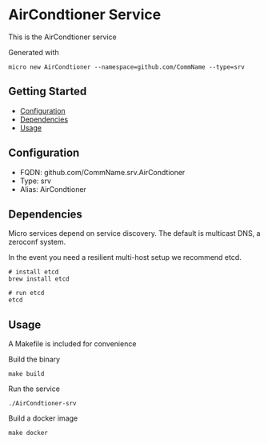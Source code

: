 # AirCondtioner Service

This is the AirCondtioner service

Generated with

```
micro new AirCondtioner --namespace=github.com/CommName --type=srv
```

## Getting Started

- [Configuration](#configuration)
- [Dependencies](#dependencies)
- [Usage](#usage)

## Configuration

- FQDN: github.com/CommName.srv.AirCondtioner
- Type: srv
- Alias: AirCondtioner

## Dependencies

Micro services depend on service discovery. The default is multicast DNS, a zeroconf system.

In the event you need a resilient multi-host setup we recommend etcd.

```
# install etcd
brew install etcd

# run etcd
etcd
```

## Usage

A Makefile is included for convenience

Build the binary

```
make build
```

Run the service
```
./AirCondtioner-srv
```

Build a docker image
```
make docker
```